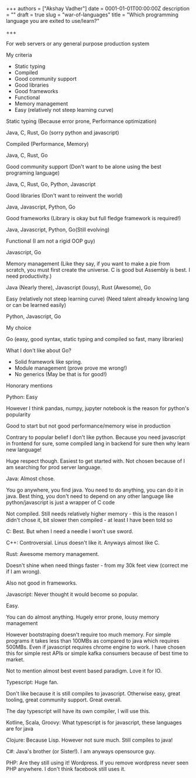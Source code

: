 +++
authors = ["Akshay Vadher"]
date = 0001-01-01T00:00:00Z
description = ""
draft = true
slug = "war-of-languages"
title = "Which programming language you are exited to use/learn?"

+++


For web servers or any general purpose production system

My criteria

* Static typing
* Compiled
* Good community support
* Good libraries
* Good frameworks
* Functional
* Memory management
* Easy (relatively not steep learning curve)

Static typing (Because error prone, Performance optimization)

Java, C, Rust, Go (sorry python and javascript)



Compiled (Performance, Memory)

Java, C, Rust, Go



Good community support (Don't want to be alone using the best programing language)

Java, C, Rust, Go, Python, Javascript



Good libraries (Don't want to reinvent the world)

Java, Javascript, Python, Go



Good frameworks (Library is okay but full fledge framework is required!)

Java, Javascript, Python, Go(Still evolving)



Functional (I am not a rigid OOP guy)

Javascript, Go



Memory management (Like they say, if you want to make a pie from scratch, you must first create the universe. C is good but Assembly is best. I need productivity.)

Java (Nearly there), Javascript (lousy), Rust (Awesome), Go



Easy (relatively not steep learning curve) (Need talent already knowing lang or can be learned easily)

Python, Javascript, Go



My choice

Go (easy, good syntax, static typing and compiled so fast, many libraries)

What I don't like about Go?

* Solid framework like spring.
* Module management (prove prove me wrong!)
* No generics (May be that is for good!)



Honorary mentions

Python: Easy

However I think pandas, numpy, jupyter notebook is the reason for python's popularity

Good to start but not good performance/memory wise in production

Contrary to popular belief I don't like python. Because you need javascript in frontend for sure, some compiled lang in backend for sure then why learn new language!

Huge respect though. Easiest to get started with. Not chosen because of I am searching for prod server language.

Java: Almost chose.

You go anywhere, you find java. You need to do anything, you can do it in java. Best thing, you don't need to depend on any other language like python/javascript is just a wrapper of C code

Not compiled. Still needs relatively higher memory - this is the reason I didn't chose it, bit slower then compiled - at least I have been told so

C: Best. But when I need a needle I won't use sword.

C++: Controversial. Linus doesn't like it. Anyways almost like C.

Rust: Awesome memory management.

Doesn't shine when need things faster - from my 30k feet view (correct me if I am wrong).

Also not good in frameworks.

Javascript: Never thought it would become so popular.

Easy.

You can do almost anything. Hugely error prone, lousy memory management

However bootstraping doesn't require too much memory. For simple programs it takes less than 100MBs as compared to java which requires 500MBs. Even if javascript requires chrome engine to work. I have chosen this for simple rest APIs or simple kafka consumers because of best time to market.

Not to mention almost best event based paradigm. Love it for IO.

Typescript: Huge fan.

Don't like because it is still compiles to javascript. Otherwise easy, great tooling, great community support. Great overall.

The day typescript will have its own compiler, I will use this.

Kotline, Scala, Groovy: What typescript is for javascript, these languages are for java

Clojure: Because Lisp. However not sure much. Still compiles to java!

C#: Java's brother (or Sister!). I am anyways opensource guy.

PHP: Are they still using it! Wordpress. If you remove wordpress never seen PHP anywhere. I don't think facebook still uses it.



